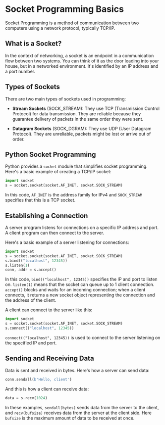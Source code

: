 # Socket Programming Basics

Socket Programming is a method of communication between two computers using a network protocol, typically TCP/IP.

## What is a Socket?

In the context of networking, a socket is an endpoint in a communication flow between two systems. You can think of it as the door leading into your house, but in a networked environment. It's identified by an IP address and a port number.

## Types of Sockets

There are two main types of sockets used in programming:

- **Stream Sockets** (SOCK_STREAM): They use TCP (Transmission Control Protocol) for data transmission. They are reliable because they guarantee delivery of packets in the same order they were sent.

- **Datagram Sockets** (SOCK_DGRAM): They use UDP (User Datagram Protocol). They are unreliable, packets might be lost or arrive out of order.

## Python Socket Programming

Python provides a `socket` module that simplifies socket programming. Here's a basic example of creating a TCP/IP socket:

```python
import socket
s = socket.socket(socket.AF_INET, socket.SOCK_STREAM)
```

In this code, `AF_INET` is the address family for IPv4 and `SOCK_STREAM` specifies that this is a TCP socket.

## Establishing a Connection

A server program listens for connections on a specific IP address and port. A client program can then connect to the server.

Here's a basic example of a server listening for connections:

```python
import socket
s = socket.socket(socket.AF_INET, socket.SOCK_STREAM)
s.bind(("localhost", 12345))
s.listen(1)
conn, addr = s.accept()
```

In this code, `bind(("localhost", 12345))` specifies the IP and port to listen on. `listen(1)` means that the socket can queue up to 1 client connection. `accept()` blocks and waits for an incoming connection; when a client connects, it returns a new socket object representing the connection and the address of the client.

A client can connect to the server like this:

```python
import socket
s = socket.socket(socket.AF_INET, socket.SOCK_STREAM)
s.connect(("localhost", 12345))
```

`connect(("localhost", 12345))` is used to connect to the server listening on the specified IP and port.

## Sending and Receiving Data

Data is sent and received in bytes. Here's how a server can send data:

```python
conn.sendall(b'Hello, client')
```
And this is how a client can receive data:

```python
data = s.recv(1024)
```

In these examples, `sendall(bytes)` sends data from the server to the client, and `recv(bufsize)` receives data from the server at the client side. Here `bufsize` is the maximum amount of data to be received at once.